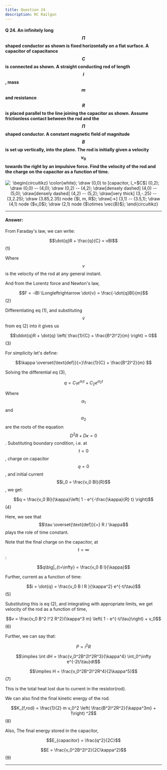 ```yaml
--- 
title: Question 24
description: RC Railgun
---
```


<script src="https://cdn.mathjax.org/mathjax/latest/MathJax.js?config=TeX-AMS-MML_HTMLorMML" type="text/javascript"></script>

#### Q 24. An infinitely long $$\Pi$$ shaped conductor as shown is fixed horizontally on a flat surface. A capacitor of capacitance $$C$$ is connected as shown. A straight conducting rod of length $$l$$, mass $$m$$ and resistance $$R$$ is placed parallel to the line joining the capacitor as shown. Assume frictionless contact between the rod and the $$\Pi$$ shaped conductor. A constant magnetic field of magnitude $$B$$ is set up vertically, into the plane. The rod is initially given a velocity $$v_0$$ towards the right by an impulsive force. Find the velocity of the rod and the charge on the capacitor as a function of time.

<p align="center"><img align="center" src="https://i.upmath.me/svg/%5Cbegin%7Bcircuitikz%7D%0A%5Ccolor%7Bwhite%7D%3B%0A%5Cdraw%20(0%2C0)%20to%20%5Bcapacitor%2C%20l_%3D%24C%24%5D%20(0%2C2)%3B%0A%5Cdraw%20(0%2C0)%20--%20(4%2C0)%3B%0A%5Cdraw%20(0%2C2)%20--%20(4%2C2)%3B%0A%5Cdraw%5Bdensely%20dashed%5D%20(4%2C0)%20--%20(5%2C0)%3B%0A%5Cdraw%5Bdensely%20dashed%5D%20(4%2C2)%20--%20(5%2C2)%3B%0A%5Cdraw%5Bvery%20thick%5D%20(3%2C-.25)%20--%20(3%2C2.25)%3B%0A%5Cdraw%20(3.85%2C2.35)%20node%20%7B%24l%2C%20m%2C%20R%24%7D%3B%0A%5Cdraw%5B-%3E%5D%20(3%2C1)%20--%20(3.5%2C1)%3B%0A%5Cdraw%20(4%2C1)%20node%20%7B%24v_0%24%7D%3B%0A%5Cdraw%20(2%2C1)%20node%20%7B%24%5Cotimes%20%5Cvec%7BB%7D%24%7D%3B%0A%5Cend%7Bcircuitikz%7D%0A" alt="\begin{circuitikz}
\color{white};
\draw (0,0) to [capacitor, l_=$C$] (0,2);
\draw (0,0) -- (4,0);
\draw (0,2) -- (4,2);
\draw[densely dashed] (4,0) -- (5,0);
\draw[densely dashed] (4,2) -- (5,2);
\draw[very thick] (3,-.25) -- (3,2.25);
\draw (3.85,2.35) node {$l, m, R$};
\draw[-&gt;] (3,1) -- (3.5,1);
\draw (4,1) node {$v_0$};
\draw (2,1) node {$\otimes \vec{B}$};
\end{circuitikz}
" /></p>

---

#### Answer:

From Faraday's law, we can write:

$$\dot{q}R + \frac{q}{C} = vBl$$(1)

Where $$v$$ is the velocity of the rod at any general instant.

And from the Lorentz force and Newton's law, 

$$F = -iBl \Longleftrightarrow \dot{v} = \frac{-\dot{q}Bl}{m}$$(2)

Differentiating eq (1), and substituting $$\dot{v}$$ from eq (2) into it gives us

$$\ddot{q}R + \dot{q} \left( \frac{1}{C} + \frac{B^2l^2}{m} \right) = 0$$(3)

For simplicity let's define:

$$\kappa \overset{\text{def}}{=}\frac{1}{C} + \frac{B^2l^2}{m} $$

Solving the differential eq (3),

$$q = C_1 e^{\alpha_1 t} + C_2 e^{\alpha_2 t}$$

Where $$\alpha_1$$ and $$\alpha_2$$ are the roots of the equation $$D^2R+D\kappa = 0$$. Substituting boundary condition, i.e. at $$t=0$$, charge on capacitor $$q=0$$, and initial current $$i_0 = \frac{v_0 Bl}{R}$$, we get:

$$q = \frac{v_0 Bl}{\kappa}\left( 1 - e^{-\frac{\kappa}{R} t} \right)$$(4)

Here, we see that $$\tau \overset{\text{def}}{=} R / \kappa$$ plays the role of time constant. 

Note that the final charge on the capacitor, at $$t=\infty$$:

$$q\big|_{t=\infty} = \frac{v_0  B l}{\kappa}$$

Further, current as a function of time:

$$i = \dot{q} = \frac{v_0 B l R }{\kappa^2} e^{-t/\tau}$$(5)

Substituting this is eq (2), and integrating with appropriate limits, we get velocity of the rod as a function of time,

$$v = \frac{v_0 B^2 l^2 R^2}{\kappa^3 m} \left( 1 - e^{-t/\tau}\right) + v_0$$(6)

Further, we can say that:

$$P = i^2 R$$

$$\implies \int dH = \frac{v_0^2B^2l^2R^3}{\kappa^4} \int_0^\infty e^{-2t/\tau}dt$$

$$\implies H = \frac{v_0^2B^2l^2R^4}{2\kappa^5}$$(7)

This is the total heat lost due to current in the resistor(rod).

We can also find the final kinetic energy of the rod. 

$$K_{f,rod} = \frac{1}{2} m v_0^2 \left( \frac{B^2l^2R^2}{\kappa^3m} + 1\right) ^2$$(8)

Also, The final energy stored in the capacitor,

$$E_{capacitor} = \frac{q^2}{2C}$$

$$E = \frac{v_0^2B^2l^2}{2C\kappa^2}$$(9)

---


